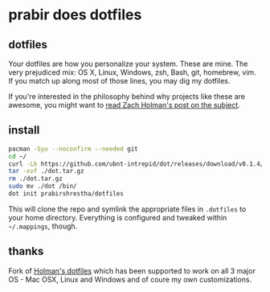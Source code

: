 # prabir does dotfiles

## dotfiles

Your dotfiles are how you personalize your system. These are mine. The very
prejudiced mix: OS X, Linux, Windows, zsh, Bash, git, homebrew, vim. 
If you match up along most of those lines, you may dig my dotfiles.

If you're interested in the philosophy behind why projects like these are
awesome, you might want to [read Zach Holman's post on the
subject](http://zachholman.com/2010/08/dotfiles-are-meant-to-be-forked/).

## install

```bash
pacman -Syu --noconfirm --needed git
cd ~/
curl -Lk https://github.com/ubnt-intrepid/dot/releases/download/v0.1.4/dot-v0.1.4-x86_64-unknown-linux-musl.tar.gz -o dot.tar.gz
tar -xvf ./dot.tar.gz
rm ./dot.tar.gz
sudo mv ./dot /bin/
dot init prabirshrestha/dotfiles
```

This will clone the repo and symlink the appropriate files in `.dotfiles` to your
home directory. Everything is configured and tweaked within `~/.mappings`,
though.

## thanks

Fork of [Holman's dotfiles](https://github.com/holman/dotfiles) which has been supported to work
on all 3 major OS - Mac OSX, Linux and Windows and of coure my own customizations.
